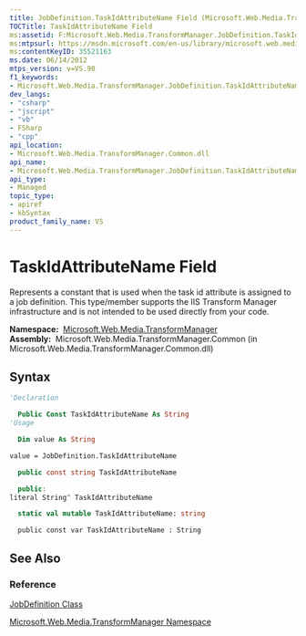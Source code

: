 ```yaml
---
title: JobDefinition.TaskIdAttributeName Field (Microsoft.Web.Media.TransformManager)
TOCTitle: TaskIdAttributeName Field
ms:assetid: F:Microsoft.Web.Media.TransformManager.JobDefinition.TaskIdAttributeName
ms:mtpsurl: https://msdn.microsoft.com/en-us/library/microsoft.web.media.transformmanager.jobdefinition.taskidattributename(v=VS.90)
ms:contentKeyID: 35521163
ms.date: 06/14/2012
mtps_version: v=VS.90
f1_keywords:
- Microsoft.Web.Media.TransformManager.JobDefinition.TaskIdAttributeName
dev_langs:
- "csharp"
- "jscript"
- "vb"
- FSharp
- "cpp"
api_location:
- Microsoft.Web.Media.TransformManager.Common.dll
api_name:
- Microsoft.Web.Media.TransformManager.JobDefinition.TaskIdAttributeName
api_type:
- Managed
topic_type:
- apiref
- kbSyntax
product_family_name: VS
---
```


# TaskIdAttributeName Field

Represents a constant that is used when the task id attribute is assigned to a job definition. This type/member supports the IIS Transform Manager infrastructure and is not intended to be used directly from your code.

**Namespace:**  [Microsoft.Web.Media.TransformManager](microsoft-web-media-transformmanager-namespace.md)  
**Assembly:**  Microsoft.Web.Media.TransformManager.Common (in Microsoft.Web.Media.TransformManager.Common.dll)

## Syntax

```vb
'Declaration

  Public Const TaskIdAttributeName As String
'Usage

  Dim value As String

value = JobDefinition.TaskIdAttributeName
```

```csharp
  public const string TaskIdAttributeName
```

```cpp
  public:
literal String^ TaskIdAttributeName
```

``` fsharp
  static val mutable TaskIdAttributeName: string
```

```jscript
  public const var TaskIdAttributeName : String
```

## See Also

### Reference

[JobDefinition Class](jobdefinition-class-microsoft-web-media-transformmanager.md)

[Microsoft.Web.Media.TransformManager Namespace](microsoft-web-media-transformmanager-namespace.md)

